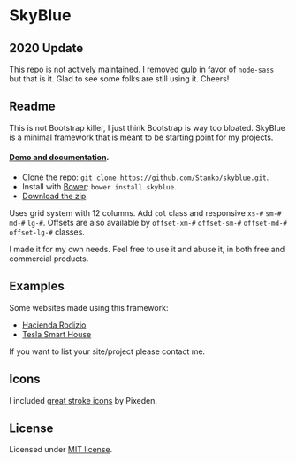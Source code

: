 # SkyBlue

## 2020 Update

This repo is not actively maintained. I removed gulp in favor of `node-sass` but that is it. Glad to see some folks are still using it. Cheers!

## Readme

This is not Bootstrap killer, I just think Bootstrap is way too bloated.
SkyBlue is a minimal framework that is meant to be starting point for my projects.

#### [Demo and documentation](http://stanko.github.io/skyblue/).

- Clone the repo: `git clone https://github.com/Stanko/skyblue.git`.
- Install with [Bower](http://bower.io): `bower install skyblue`.
- [Download the zip](https://github.com/Stanko/skyblue/archive/gh-pages.zipp).


Uses grid system with 12 columns. Add ``col`` class
and responsive ``xs-#`` ``sm-#``
``md-#`` ``lg-#``. Offsets are also
available by ``offset-xm-#`` ``offset-sm-#``
``offset-md-#`` ``offset-lg-#`` classes.

I made it for my own needs. Feel free to use it and abuse it, in both free and commercial products.

## Examples

Some websites made using this framework:

* [Hacienda Rodizio](http://haciendarodizio.com)
* [Tesla Smart House](http://teslasmarthouse.com)

If you want to list your site/project please contact me.

## Icons

I included [great stroke icons](http://themes-pixeden.com/font-demos/7-stroke/index.html) by Pixeden.

## License

Licensed under [MIT license](https://github.com/Stanko/skyblue/blob/gh-pages/LICENSE.md).
